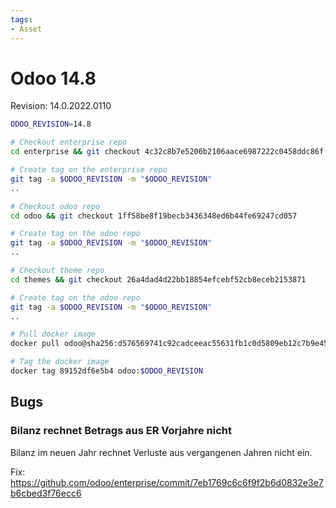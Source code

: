 ```yaml
---
tags:
- Asset
---
```

# Odoo 14.8

Revision: 14.0.2022.0110

```bash
ODOO_REVISION=14.8

# Checkout enterprise repo
cd enterprise && git checkout 4c32c8b7e5206b2106aace6987222c0458ddc86f

# Create tag on the enterprise repo
git tag -a $ODOO_REVISION -m "$ODOO_REVISION"
..

# Checkout odoo repo
cd odoo && git checkout 1ff58be8f19becb3436348ed6b44fe69247cd057

# Create tag on the odoo repo
git tag -a $ODOO_REVISION -m "$ODOO_REVISION"
..

# Checkout theme repo
cd themes && git checkout 26a4dad4d22bb18854efcebf52cb8eceb2153871

# Create tag on the odoo repo
git tag -a $ODOO_REVISION -m "$ODOO_REVISION"
..

# Pull docker image
docker pull odoo@sha256:d576569741c92cadceeac55631fb1c0d5809eb12c7b9e45753c40916270ce91d

# Tag the docker image
docker tag 89152df6e5b4 odoo:$ODOO_REVISION
```

## Bugs

### Bilanz rechnet Betrags aus ER Vorjahre nicht

Bilanz im neuen Jahr rechnet Verluste aus vergangenen Jahren nicht ein.

Fix: <https://github.com/odoo/enterprise/commit/7eb1769c6c6f9f2b6d0832e3e7b6cbed3f76ecc6>